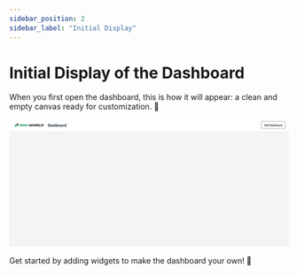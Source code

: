 ```yaml
---
sidebar_position: 2
sidebar_label: "Initial Display"
---
```


# Initial Display of the Dashboard

When you first open the dashboard, this is how it will appear: a clean and empty canvas ready for customization. 🎨

![ Initial Empty Display](img/initial_display.png)

Get started by adding widgets to make the dashboard your own! 🚀
